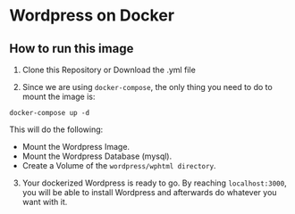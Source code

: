 # Wordpress on Docker

## How to run this image

1. Clone this Repository or Download the .yml file

2. Since we are using `docker-compose`, the only thing you need to do to mount the image is:
```
docker-compose up -d
```

This will do the following:
- Mount the Wordpress Image.
- Mount the Wordpress Database (mysql).
- Create a Volume of the `wordpress/wphtml directory`.

3. Your dockerized Wordpress is ready to go. By reaching `localhost:3000`, you will be able to install Wordpress and afterwards do whatever you want with it.

